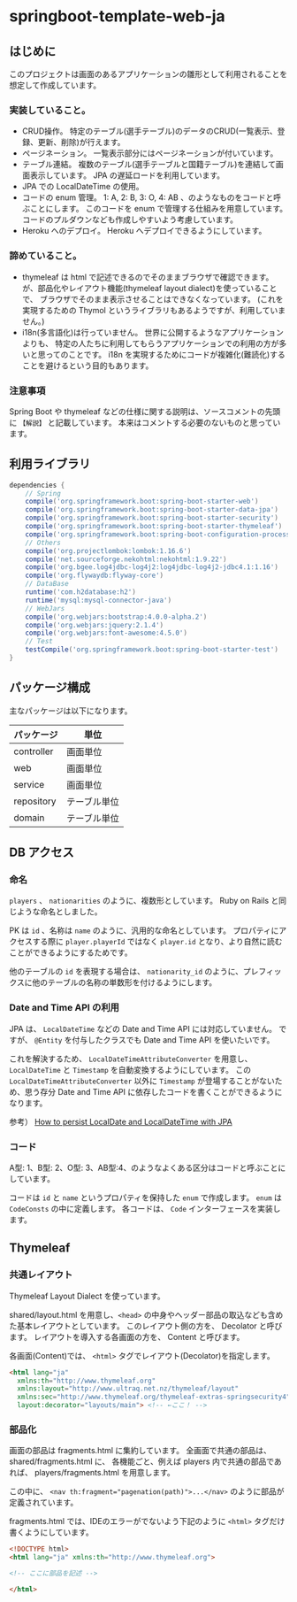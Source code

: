 springboot-template-web-ja
==========================

はじめに
--------

このプロジェクトは画面のあるアプリケーションの雛形として利用されることを想定して作成しています。

### 実装していること。

- CRUD操作。
  特定のテーブル(選手テーブル)のデータのCRUD(一覧表示、登録、更新、削除)が行えます。
- ページネーション。
  一覧表示部分にはページネーションが付いています。
- テーブル連結。
  複数のテーブル(選手テーブルと国籍テーブル)を連結して画面表示しています。
  JPA の遅延ロードを利用しています。
- JPA での LocalDateTime の使用。
- コードの enum 管理。
  1: A, 2: B, 3: O, 4: AB 、のようなものをコードと呼ぶことにします。
  このコードを enum で管理する仕組みを用意しています。
  コードのプルダウンなども作成しやすいよう考慮しています。
- Heroku へのデプロイ。
  Heroku へデプロイできるようにしています。

### 諦めていること。

- thymeleaf は html で記述できるのでそのままブラウザで確認できます。
  が、部品化やレイアウト機能(thymeleaf layout dialect)を使っていることで、
  ブラウザでそのまま表示させることはできなくなっています。
  (これを実現するための Thymol というライブラリもあるようですが、利用していません。)
- i18n(多言語化)は行っていません。
  世界に公開するようなアプリケーションよりも、
  特定の人たちに利用してもらうアプリケーションでの利用の方が多いと思ってのことです。
  i18n を実現するためにコードが複雑化(難読化)することを避けるという目的もあります。

### 注意事項

Spring Boot や thymeleaf などの仕様に関する説明は、ソースコメントの先頭に `【解説】` と記載しています。
本来はコメントする必要のないものと思っています。

利用ライブラリ
--------------

```gradle
dependencies {
    // Spring
    compile('org.springframework.boot:spring-boot-starter-web')
    compile('org.springframework.boot:spring-boot-starter-data-jpa')
    compile('org.springframework.boot:spring-boot-starter-security')
    compile('org.springframework.boot:spring-boot-starter-thymeleaf')
    compile('org.springframework.boot:spring-boot-configuration-processor')
    // Others
    compile('org.projectlombok:lombok:1.16.6')
    compile('net.sourceforge.nekohtml:nekohtml:1.9.22')
    compile('org.bgee.log4jdbc-log4j2:log4jdbc-log4j2-jdbc4.1:1.16')
    compile('org.flywaydb:flyway-core')
    // DataBase
    runtime('com.h2database:h2')
    runtime('mysql:mysql-connector-java')
    // WebJars
    compile('org.webjars:bootstrap:4.0.0-alpha.2')
    compile('org.webjars:jquery:2.1.4')
    compile('org.webjars:font-awesome:4.5.0')
    // Test
    testCompile('org.springframework.boot:spring-boot-starter-test')
}
```



パッケージ構成
--------------

主なパッケージは以下になります。

| パッケージ  | 単位 |
| ---------- | ---- |
| controller | 画面単位 |
| web        | 画面単位 |
| service    | 画面単位 |
| repository | テーブル単位 |
| domain     | テーブル単位 |




DB アクセス
-----------

### 命名

`players` 、 `nationarities` のように、複数形としています。
Ruby on Rails と同じような命名としました。

PK は `id` 、名称は `name` のように、汎用的な命名としています。
プロパティにアクセスする際に `player.playerId` ではなく `player.id` となり、より自然に読むことができるようにするためです。

他のテーブルの `id` を表現する場合は、 `nationarity_id` のように、プレフィックスに他のテーブルの名称の単数形を付けるようにします。

### Date and Time API の利用

JPA は、 `LocalDateTime` などの Date and Time API には対応していません。
ですが、 `@Entity` を付与したクラスでも Date and Time API を使いたいです。

これを解決するため、 `LocalDateTimeAttributeConverter` を用意し、 `LocalDateTime` と `Timestamp` を自動変換するようにしています。
この `LocalDateTimeAttributeConverter` 以外に `Timestamp` が登場することがないため、思う存分 Date and Time API に依存したコードを書くことができるようになります。

参考）
[How to persist LocalDate and LocalDateTime with JPA](http://www.thoughts-on-java.org/persist-localdate-localdatetime-jpa/)


### コード

A型: 1、B型: 2、O型: 3、AB型:4、のようなよくある区分はコードと呼ぶことにしています。

コードは `id` と `name` というプロパティを保持した `enum` で作成します。
`enum` は `CodeConsts` の中に定義します。
各コードは、 `Code` インターフェースを実装します。




Thymeleaf
---------

### 共通レイアウト

Thymeleaf Layout Dialect を使っています。

shared/layout.html を用意し、`<head>` の中身やヘッダー部品の取込なども含めた基本レイアウトとしています。
このレイアウト側の方を、 Decolator と呼びます。
レイアウトを導入する各画面の方を、 Content と呼びます。

各画面(Content)では、 `<html>` タグでレイアウト(Decolator)を指定します。

```html
<html lang="ja"
  xmlns:th="http://www.thymeleaf.org"
  xmlns:layout="http://www.ultraq.net.nz/thymeleaf/layout"
  xmlns:sec="http://www.thymeleaf.org/thymeleaf-extras-springsecurity4"
  layout:decorator="layouts/main"> <!-- ←ここ！ -->
```

### 部品化

画面の部品は fragments.html に集約しています。
全画面で共通の部品は、 shared/fragments.html に、
各機能ごと、例えば players 内で共通の部品であれば、 players/fragments.html を用意します。

この中に、 `<nav th:fragment="pagenation(path)">...</nav>` のように部品が定義されています。

fragments.html では、IDEのエラーがでないよう下記のように `<html>` タグだけ書くようにしています。

```html
<!DOCTYPE html>
<html lang="ja" xmlns:th="http://www.thymeleaf.org">

<!-- ここに部品を記述 -->

</html>
```



